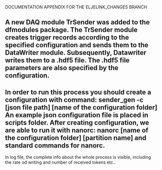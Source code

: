 DOCUMENTATION APPENDIX FOR THE ELJELINK_CHANGES BRANCH

A new DAQ module TrSender was added to the dfmodules package. 
The TrSender module creates trigger records according to the specified configuration and sends them to the DataWriter module. Subsequently, Datawriter writes them to a .hdf5 file. The .hdf5 file parameters are also specified by the configuration. 
-------------------------------------------------------------------------------------------------------
In order to run this process you should create a configuration with command:
sender_gen -c [json file path] [name of the configuration folder]
An example json configuration file is placed in scripts folder. 
After creating configuration, we are able to run it with nanorc: 
nanorc [name of the configuration folder] [partition name]
and standard commands for nanorc. 
-------------------------------------------------------------------------------------------------------
In log file, the complete info about the whole process is visible, including the rate od writing and number of received tokens etc..
